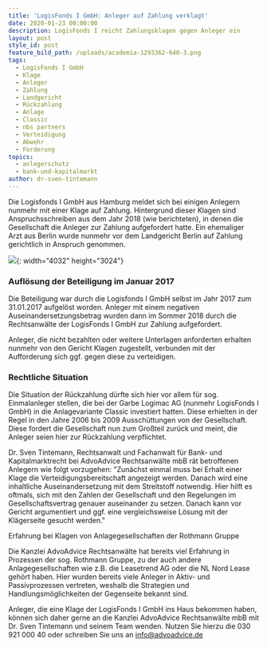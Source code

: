 ```yaml
---
title: 'LogisFonds I GmbH: Anleger auf Zahlung verklagt'
date: 2020-01-23 00:00:00
description: LogisFonds I reicht Zahlungsklagen gegen Anleger ein
layout: post
style_id: post
feature_bild_path: /uploads/academia-1293362-640-3.png
tags:
  - LogisFonds I GmbH
  - Klage
  - Anleger
  - Zahlung
  - Landgericht
  - Rückzahlung
  - Anlage
  - Classic
  - nbs partners
  - Verteidigung
  - Abwehr
  - Forderung
topics:
  - anlegerschutz
  - bank-und-kapitalmarkt
author: dr-sven-tintemann
---
```


Die Logisfonds I GmbH aus Hamburg meldet sich bei einigen Anlegern nunmehr mit einer Klage auf Zahlung. Hintergrund dieser Klagen sind Anspruchsschreiben aus dem Jahr 2018 (wie berichteten), in denen die Gesellschaft die Anleger zur Zahlung aufgefordert hatte. Ein ehemaliger Arzt aus Berlin wurde nunmehr vor dem Landgericht Berlin auf Zahlung gerichtlich in Anspruch genommen.

![](/uploads/lg-berlin---spreeblick-2.jpg){: width="4032" height="3024"}

### Auflösung der Beteiligung im Januar 2017

Die Beteiligung war durch die Logisfonds I GmbH selbst im Jahr 2017 zum 31.01.2017 aufgelöst worden. Anleger mit einem negativen Auseinandersetzungsbetrag wurden dann im Sommer 2018 durch die Rechtsanw&auml;lte der LogisFonds I GmbH zur Zahlung aufgefordert.&nbsp;

Anleger, die nicht bezahlten oder weitere Unterlagen anforderten erhalten nunmehr von den Gericht Klagen zugestellt, verbunden mit der Aufforderung sich ggf. gegen diese zu verteidigen.&nbsp;

### **Rechtliche Situation**

Die Situation der R&uuml;ckzahlung d&uuml;rfte sich hier vor allem f&uuml;r sog. Einmalanleger stellen, die bei der Garbe Logimac AG (nunmehr LogisFonds I GmbH) in die Anlagevariante Classic investiert hatten. Diese erhielten in der Regel in den Jahre 2006 bis 2009 Aussch&uuml;ttungen von der Gesellschaft. Diese fordert die Gesellschaft nun zum Gro&szlig;teil zur&uuml;ck und meint, die Anleger seien hier zur R&uuml;ckzahlung verpflichtet.&nbsp;

Dr. Sven Tintemann, Rechtsanwalt und Fachanwalt f&uuml;r Bank- und Kapitalmarktrecht bei AdvoAdvice Rechtsanw&auml;lte mbB r&auml;t betroffenen Anlegern wie folgt vorzugehen: "Zun&auml;chst einmal muss bei Erhalt einer Klage die Verteidigungsbereitschaft angezeigt werden. Danach wird eine inhaltliche Auseinandersetzung mit dem Streitstoff notwendig. Hier hilft es oftmals, sich mit den Zahlen der Gesellschaft und den Regelungen im Gesellschaftsvertrag genauer auseinander zu setzen. Danach kann vor Gericht argumentiert und ggf. eine vergleichsweise Lösung mit der Kl&auml;gerseite gesucht werden."

Erfahrung bei Klagen von Anlagegesellschaften der Rothmann Gruppe

Die Kanzlei AdvoAdvice Rechtsanw&auml;lte hat bereits viel Erfahrung in Prozessen der sog. Rothmann Gruppe, zu der auch andere Anlagegesellschaften wie z.B. die Leasetrend AG oder die NL Nord Lease gehört haben. Hier wurden bereits viele Anleger in Aktiv- und Passivprozessen vertreten, weshalb die Strategien und Handlungsmöglichkeiten der Gegenseite bekannt sind.&nbsp;

Anleger, die eine Klage der LogisFonds I GmbH ins Haus bekommen haben, können sich daher gerne an die Kanzlei AdvoAdvice Rechtsanw&auml;lte mbB mit Dr. Sven Tintemann und seinem Team wenden. Nutzen Sie hierzu die 030 921 000 40 oder schreiben Sie uns an info@advoadvice.de

&nbsp;

&nbsp;